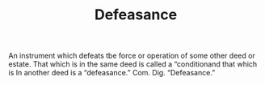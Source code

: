 ---
title: Defeasance
letter: D
permalink: "/definitions/bld-defeasance.html"
body: An instrument which defeats tbe force or operation of some other deed or estate.
  That which is in the same deed is called a “conditionand that which is In another
  deed is a “defeasance.” Com. Dig. “Defeasance.”
published_at: '2018-07-07'
source: Black's Law Dictionary 2nd Ed (1910)
layout: post
---